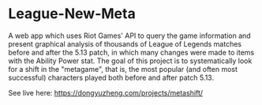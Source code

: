 # League-New-Meta
A web app which uses Riot Games' API to query the game information and present graphical analysis of thousands of League of Legends matches before and after the 5.13 patch, in which many changes were made to items with the Ability Power stat. The goal of this project is to systematically look for a shift in the "metagame", that is, the most popular (and often most successful) characters played both before and after patch 5.13.

See live here:
https://dongyuzheng.com/projects/metashift/